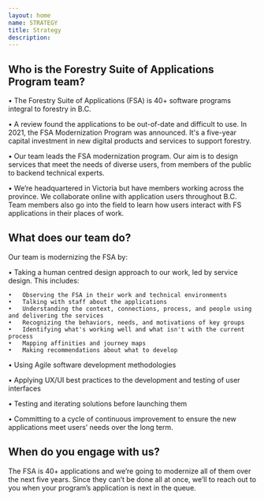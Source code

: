 ```yaml
---
layout: home
name: STRATEGY
title: Strategy
description:        
---
```


## Who is the Forestry Suite of Applications Program team?

•	The Forestry Suite of Applications (FSA) is 40+ software programs integral to forestry in B.C.

•	A review found the applications to be out-of-date and difficult to use. In 2021, the FSA Modernization Program was announced. It's a five-year capital investment in new digital products and services to support forestry.

•	Our team leads the FSA modernization program. Our aim is to design services that meet the needs of diverse users, from members of the public to backend technical experts.

•	We’re headquartered in Victoria but have members working across the province. We collaborate online with application users throughout B.C. Team members also go into the field to learn how users interact with FS applications in their places of work.

## What does our team do?

Our team is modernizing the FSA by:

•	Taking a human centred design approach to our work, led by service design. This includes:

    •	Observing the FSA in their work and technical environments
    •	Talking with staff about the applications
    •	Understanding the context, connections, process, and people using and delivering the services
    •	Recognizing the behaviors, needs, and motivations of key groups
    •	Identifying what's working well and what isn't with the current process
    •	Mapping affinities and journey maps
    •	Making recommendations about what to develop

•	Using Agile software development methodologies

•	Applying UX/UI best practices to the development and testing of user interfaces

•	Testing and iterating solutions before launching them

•	Committing to a cycle of continuous improvement to ensure the new applications meet users’ needs over the long term.


## When do you engage with us?
The FSA is 40+ applications and we’re going to modernize all of them over the next five years. Since they can’t be done all at once, we’ll to reach out to you when your program’s application is next in the queue. 
  
